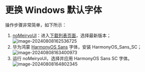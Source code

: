 # 更换 Windows 默认字体

操作步骤非常简单，如下所示：

1. [noMeiryoUI](https://github.com/Tatsu-syo/noMeiryoUI)：进入[下载列表页面](https://github.com/Tatsu-syo/noMeiryoUI/releases)，选择最新版本；<br />![image-20240808162536725](https://cdn.jsdelivr.net/gh/xihuanxiaorang/img2/202408081625783.png)
2. 华为鸿蒙 [HarmonyOS Sans](https://developer.huawei.com/images/download/next/HarmonyOS-Sans.zip) 字体，安装 HarmonyOS_Sans_SC；<br />![image-20240808163400973](https://cdn.jsdelivr.net/gh/xihuanxiaorang/img2/202408081634073.png)
3. 运行 noMeiryoUI，选择并应用 HarmonyOS Sans SC 字体。<br />![image-20240808164802345](https://cdn.jsdelivr.net/gh/xihuanxiaorang/img2/202408081648383.png)